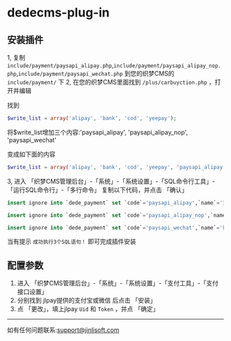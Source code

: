 # dedecms-plug-in

## 安装插件

1, 复制 `include/payment/paysapi_alipay.php`,`include/payment/paysapi_alipay_nop.php`,`include/payment/paysapi_wechat.php` 到您的织梦CMS的 `include/payment/` 下
2, 在您的织梦CMS里面找到 `/plus/carbuyction.php` ，打开并编辑

找到

```php
$write_list = array('alipay', 'bank', 'cod', 'yeepay');
```

将$write_list增加三个内容:'paysapi_alipay', 'paysapi_alipay_nop', 'paysapi_wechat'

变成如下面的内容

```php
$write_list = array('alipay', 'bank', 'cod', 'yeepay', 'paysapi_alipay', 'paysapi_alipay_nop', 'paysapi_wechat');
```
  
3, 进入 「织梦CMS管理后台」-「系统」-「系统设置」-「SQL命令行工具」-「运行SQL命令行」-「多行命令」
  复制以下代码，并点击 「确认」
 
```sql
insert ignore into `dede_payment` set `code`='paysapi_alipay',`name`='支付宝',`fee`=0,`description`='paysapi提供的支付宝支付',`rank`=1,`config`='a:2:{s:11:"paysapi_uid";a:4:{s:5:"title";s:3:"Uid";s:11:"description";s:0:"";s:4:"type";s:4:"text";s:5:"value";s:41:"在paysapi「账号设置」-「API接口信息」拿到";}s:13:"paysapi_token";a:4:{s:5:"title";s:5:"Token";s:11:"description";s:0:"";s:4:"type";s:4:"text";s:5:"value";s:41:"在paysapi「账号设置」-「API接口信息」拿到";}}',`enabled`=0,`cod`=0,`online`=1;

insert ignore into `dede_payment` set `code`='paysapi_alipay_nop',`name`='支付宝',`fee`=0,`description`='paysapi提供的支付宝(不挂机)支付',`rank`=1,`config`='a:2:{s:11:"paysapi_uid";a:4:{s:5:"title";s:3:"Uid";s:11:"description";s:0:"";s:4:"type";s:4:"text";s:5:"value";s:41:"在paysapi「账号设置」-「API接口信息」拿到";}s:13:"paysapi_token";a:4:{s:5:"title";s:5:"Token";s:11:"description";s:0:"";s:4:"type";s:4:"text";s:5:"value";s:41:"在paysapi「账号设置」-「API接口信息」拿到";}}',`enabled`=0,`cod`=0,`online`=1;

insert ignore into `dede_payment` set `code`='paysapi_wechat',`name`='微信',`fee`=0,`description`='paysapi提供的微信支付',`rank`=1,`config`='a:2:{s:11:"paysapi_uid";a:4:{s:5:"title";s:3:"Uid";s:11:"description";s:0:"";s:4:"type";s:4:"text";s:5:"value";s:41:"在paysapi「账号设置」-「API接口信息」拿到";}s:13:"paysapi_token";a:4:{s:5:"title";s:5:"Token";s:11:"description";s:0:"";s:4:"type";s:4:"text";s:5:"value";s:41:"在paysapi「账号设置」-「API接口信息」拿到";}}',`enabled`=0,`cod`=0,`online`=1;

```

  当有提示 `成功执行3个SQL语句！` 即可完成插件安装
  
## 配置参数

1. 进入 「织梦CMS管理后台」-「系统」-「系统设置」-「支付工具」-「支付接口设置」  
2. 分别找到 jlpay提供的支付宝或微信 后点击 「安装」  
3. 点 「更改」，填上jlpay `Uid` 和 `Token` ，并点 「确定」


------


如有任何问题联系:support@jinlisoft.com
